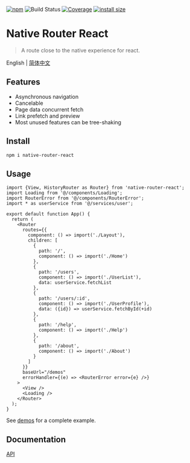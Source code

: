 [![npm](https://img.shields.io/npm/v/native-router-react.svg)](https://www.npmjs.com/package/native-router-react)
![Build Status](https://github.com/wmzy/native-router-react/actions/workflows/ci.yml/badge.svg)
[![Coverage](https://img.shields.io/codecov/c/github/wmzy/native-router-react.svg)](https://codecov.io/gh/wmzy/native-router-react)
[![install size](https://packagephobia.now.sh/badge?p=native-router-react)](https://packagephobia.now.sh/result?p=native-router-react)

# Native Router React

> A route close to the native experience for react.

English | [简体中文](./README-zh_CN.md)

## Features

- Asynchronous navigation
- Cancelable
- Page data concurrent fetch
- Link prefetch and preview
- Most unused features can be tree-shaking

## Install

```bash
npm i native-router-react
```

## Usage

```tsx
import {View, HistoryRouter as Router} from 'native-router-react';
import Loading from '@/components/Loading';
import RouterError from '@/components/RouterError';
import * as userService from '@/services/user';

export default function App() {
  return (
    <Router
      routes={{
        component: () => import('./Layout'),
        children: [
          {
            path: '/',
            component: () => import('./Home')
          },
          {
            path: '/users',
            component: () => import('./UserList'),
            data: userService.fetchList
          },
          {
            path: '/users/:id',
            component: () => import('./UserProfile'),
            data: ({id}) => userService.fetchById(+id)
          },
          {
            path: '/help',
            component: () => import('./Help')
          },
          {
            path: '/about',
            component: () => import('./About')
          }
        ]
      }}
      baseUrl="/demos"
      errorHandler={(e) => <RouterError error={e} />}
    >
      <View />
      <Loading />
    </Router>
  );
}

```
See [demos](/demos/) for a complete example.

## Documentation 

[API](https://wmzy.github.io/native-router-react/modules.html)
